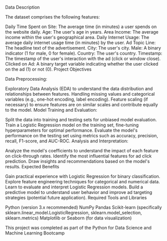 Data Description

The dataset comprises the following features:

Daily Time Spent on Site: The average time (in minutes) a user spends on the website daily.
Age: The user's age in years.
Area Income: The average income within the user's geographical area.
Daily Internet Usage: The average daily internet usage time (in minutes) by the user.
Ad Topic Line: The headline text of the advertisement.
City: The user's city.
Male: A binary indicator (1 for male, 0 for female).
Country: The user's country.
Timestamp: The timestamp of the user's interaction with the ad (click or window close).
Clicked on Ad: A binary target variable indicating whether the user clicked on the ad (1) or not (0).
Project Objectives

Data Preprocessing:

Exploratory Data Analysis (EDA) to understand the data distribution and relationships between features.
Handling missing values and categorical variables (e.g., one-hot encoding, label encoding).
Feature scaling (if necessary) to ensure features are on similar scales and contribute equally to the model.
Model Training and Evaluation:

Split the data into training and testing sets for unbiased model evaluation.
Train a Logistic Regression model on the training set, fine-tuning hyperparameters for optimal performance.
Evaluate the model's performance on the testing set using metrics such as accuracy, precision, recall, F1-score, and AUC-ROC.
Analysis and Interpretation:

Analyze the model's coefficients to understand the impact of each feature on click-through rates.
Identify the most influential features for ad click prediction.
Draw insights and recommendations based on the model's results.
Expected Benefits

Gain practical experience with Logistic Regression for binary classification.
Explore feature engineering techniques for categorical and numerical data.
Learn to evaluate and interpret Logistic Regression models.
Build a predictive model to understand user behavior and improve ad targeting strategies (potential future application).
Required Tools and Libraries

Python (version 3.x recommended)
NumPy
Pandas
Scikit-learn (specifically sklearn.linear_model.LogisticRegression, sklearn.model_selection, sklearn.metrics)
Matplotlib or Seaborn (for data visualization)

This project was completed as part of the Python for Data Science and Machine Learning Bootcamp
